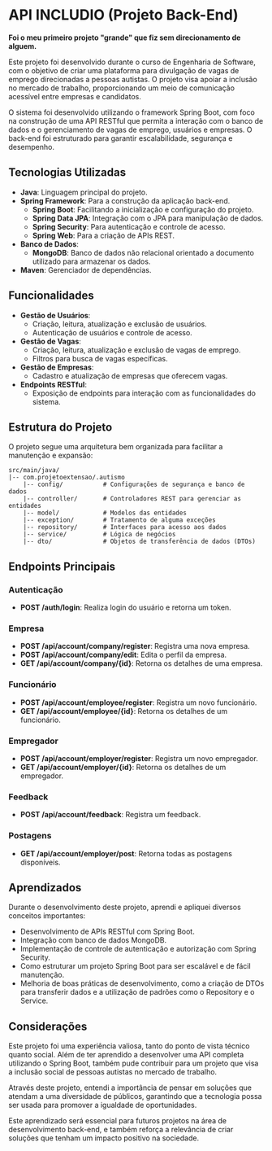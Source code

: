 # API INCLUDIO (Projeto Back-End)

__Foi o meu primeiro projeto "grande" que fiz sem direcionamento de alguem.__

Este projeto foi desenvolvido durante o curso de Engenharia de Software, com o objetivo de criar uma plataforma para divulgação de vagas de emprego direcionadas a pessoas autistas. O projeto visa apoiar a inclusão no mercado de trabalho, proporcionando um meio de comunicação acessível entre empresas e candidatos.

O sistema foi desenvolvido utilizando o framework Spring Boot, com foco na construção de uma API RESTful que permita a interação com o banco de dados e o gerenciamento de vagas de emprego, usuários e empresas. O back-end foi estruturado para garantir escalabilidade, segurança e desempenho.

## Tecnologias Utilizadas

- **Java**: Linguagem principal do projeto.
- **Spring Framework**: Para a construção da aplicação back-end.
  - **Spring Boot**: Facilitando a inicialização e configuração do projeto.
  - **Spring Data JPA**: Integração com o JPA para manipulação de dados.
  - **Spring Security**: Para autenticação e controle de acesso.
  - **Spring Web**: Para a criação de APIs REST.
- **Banco de Dados**:
  - **MongoDB**: Banco de dados não relacional orientado a documento utilizado para armazenar os dados.
- **Maven**: Gerenciador de dependências.

## Funcionalidades

- **Gestão de Usuários**:
  - Criação, leitura, atualização e exclusão de usuários.
  - Autenticação de usuários e controle de acesso.
- **Gestão de Vagas**:
  - Criação, leitura, atualização e exclusão de vagas de emprego.
  - Filtros para busca de vagas específicas.
- **Gestão de Empresas**:
  - Cadastro e atualização de empresas que oferecem vagas.
- **Endpoints RESTful**:
  - Exposição de endpoints para interação com as funcionalidades do sistema.

## Estrutura do Projeto

O projeto segue uma arquitetura bem organizada para facilitar a manutenção e expansão:

````
src/main/java/
|-- com.projetoextensao/.autismo
    |-- config/           # Configurações de segurança e banco de dados
    |-- controller/       # Controladores REST para gerenciar as entidades
    |-- model/            # Modelos das entidades 
    |-- exception/        # Tratamento de alguma exceções
    |-- repository/       # Interfaces para acesso aos dados
    |-- service/          # Lógica de negócios
    |-- dto/              # Objetos de transferência de dados (DTOs)
````


## Endpoints Principais

### Autenticação
- **POST /auth/login**: Realiza login do usuário e retorna um token.

### Empresa
- **POST /api/account/company/register**: Registra uma nova empresa.
- **POST /api/account/company/edit**: Edita o perfil da empresa.
- **GET /api/account/company/{id}**: Retorna os detalhes de uma empresa.

### Funcionário
- **POST /api/account/employee/register**: Registra um novo funcionário.
- **GET /api/account/employee/{id}**: Retorna os detalhes de um funcionário.

### Empregador
- **POST /api/account/employer/register**: Registra um novo empregador.
- **GET /api/account/employer/{id}**: Retorna os detalhes de um empregador.

### Feedback
- **POST /api/account/feedback**: Registra um feedback.

### Postagens
- **GET /api/account/employer/post**: Retorna todas as postagens disponíveis.


## Aprendizados

Durante o desenvolvimento deste projeto, aprendi e apliquei diversos conceitos importantes:

- Desenvolvimento de APIs RESTful com Spring Boot.
- Integração com banco de dados MongoDB.
- Implementação de controle de autenticação e autorização com Spring Security.
- Como estruturar um projeto Spring Boot para ser escalável e de fácil manutenção.
- Melhoria de boas práticas de desenvolvimento, como a criação de DTOs para transferir dados e a utilização de padrões como o Repository e o Service.

## Considerações

Este projeto foi uma experiência valiosa, tanto do ponto de vista técnico quanto social. Além de ter aprendido a desenvolver uma API completa utilizando o Spring Boot, também pude contribuir para um projeto que visa a inclusão social de pessoas autistas no mercado de trabalho. 

Através deste projeto, entendi a importância de pensar em soluções que atendam a uma diversidade de públicos, garantindo que a tecnologia possa ser usada para promover a igualdade de oportunidades.

Este aprendizado será essencial para futuros projetos na área de desenvolvimento back-end, e também reforça a relevância de criar soluções que tenham um impacto positivo na sociedade.

